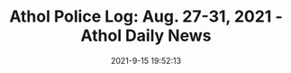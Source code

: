 ---
"title": "Athol Police Log: Aug. 27-31, 2021 - Athol Daily News"
"date": "2021-9-15 19:52:13"
"feed_name": "GOOGLENEWSCONSTRUCTION"
"feed_website": "https://news.google.com/search?q=construction%2Bincident&hl=en-US&gl=US&ceid=US:en"
"feed_rss": "https://news.google.com/rss/search?q=construction%2Bincident&hl=en-US&gl=US&ceid=US:en"
"link": "https://www.atholdailynews.com/Athol-Police-Log-Aug-27-31-2021-42417950"
"file": "_posts/2021-1-1-84556e190984a100f4edb45271a29e235918c1e0.md"
"accident": "0"
"drilling": "0"
---